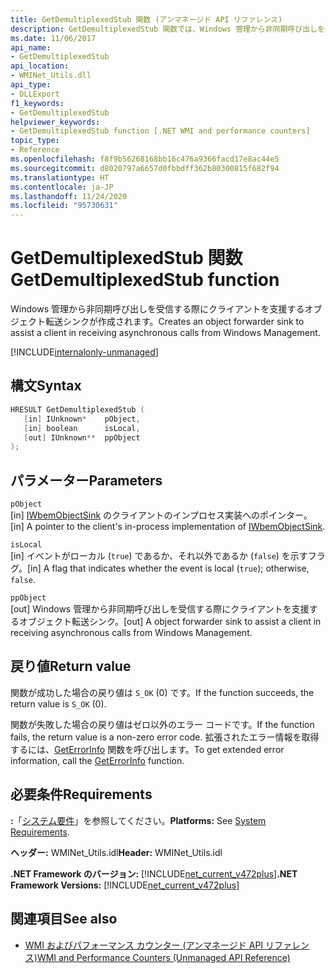 ```yaml
---
title: GetDemultiplexedStub 関数 (アンマネージド API リファレンス)
description: GetDemultiplexedStub 関数では、Windows 管理から非同期呼び出しを受信する際にクライアントを支援するオブジェクト転送シンクが作成されます。
ms.date: 11/06/2017
api_name:
- GetDemultiplexedStub
api_location:
- WMINet_Utils.dll
api_type:
- DLLExport
f1_keywords:
- GetDemultiplexedStub
helpviewer_keywords:
- GetDemultiplexedStub function [.NET WMI and performance counters]
topic_type:
- Reference
ms.openlocfilehash: f8f9b56268168bb16c476a9366facd17e8ac44e5
ms.sourcegitcommit: d8020797a6657d0fbbdff362b80300815f682f94
ms.translationtype: HT
ms.contentlocale: ja-JP
ms.lasthandoff: 11/24/2020
ms.locfileid: "95730631"
---
```

# <a name="getdemultiplexedstub-function"></a><span data-ttu-id="9b3e9-103">GetDemultiplexedStub 関数</span><span class="sxs-lookup"><span data-stu-id="9b3e9-103">GetDemultiplexedStub function</span></span>

<span data-ttu-id="9b3e9-104">Windows 管理から非同期呼び出しを受信する際にクライアントを支援するオブジェクト転送シンクが作成されます。</span><span class="sxs-lookup"><span data-stu-id="9b3e9-104">Creates an object forwarder sink to assist a client in receiving asynchronous calls from Windows Management.</span></span>
  
[!INCLUDE[internalonly-unmanaged](../../../../includes/internalonly-unmanaged.md)]
  
## <a name="syntax"></a><span data-ttu-id="9b3e9-105">構文</span><span class="sxs-lookup"><span data-stu-id="9b3e9-105">Syntax</span></span>  
  
```cpp  
HRESULT GetDemultiplexedStub (
   [in] IUnknown*    pObject,
   [in] boolean      isLocal,
   [out] IUnknown**  ppObject
);
```  

## <a name="parameters"></a><span data-ttu-id="9b3e9-106">パラメーター</span><span class="sxs-lookup"><span data-stu-id="9b3e9-106">Parameters</span></span>

`pObject`  
<span data-ttu-id="9b3e9-107">[in] [IWbemObjectSink](/windows/desktop/api/wbemcli/nn-wbemcli-iwbemobjectsink) のクライアントのインプロセス実装へのポインター。</span><span class="sxs-lookup"><span data-stu-id="9b3e9-107">[in] A pointer to the client's in-process implementation of [IWbemObjectSink](/windows/desktop/api/wbemcli/nn-wbemcli-iwbemobjectsink).</span></span>

`isLocal`  
<span data-ttu-id="9b3e9-108">[in] イベントがローカル (`true`) であるか、それ以外であるか (`false`) を示すフラグ。</span><span class="sxs-lookup"><span data-stu-id="9b3e9-108">[in] A flag that indicates whether the event is local (`true`); otherwise, `false`.</span></span>

`ppObject`  
<span data-ttu-id="9b3e9-109">[out] Windows 管理から非同期呼び出しを受信する際にクライアントを支援するオブジェクト転送シンク。</span><span class="sxs-lookup"><span data-stu-id="9b3e9-109">[out] A object forwarder sink to assist a client in receiving asynchronous calls from Windows Management.</span></span>

## <a name="return-value"></a><span data-ttu-id="9b3e9-110">戻り値</span><span class="sxs-lookup"><span data-stu-id="9b3e9-110">Return value</span></span>

<span data-ttu-id="9b3e9-111">関数が成功した場合の戻り値は `S_OK` (0) です。</span><span class="sxs-lookup"><span data-stu-id="9b3e9-111">If the function succeeds, the return value is `S_OK` (0).</span></span>

<span data-ttu-id="9b3e9-112">関数が失敗した場合の戻り値はゼロ以外のエラー コードです。</span><span class="sxs-lookup"><span data-stu-id="9b3e9-112">If the function fails, the return value is a non-zero error code.</span></span> <span data-ttu-id="9b3e9-113">拡張されたエラー情報を取得するには、[GetErrorInfo](geterrorinfo.md) 関数を呼び出します。</span><span class="sxs-lookup"><span data-stu-id="9b3e9-113">To get extended error information, call the [GetErrorInfo](geterrorinfo.md) function.</span></span>

## <a name="requirements"></a><span data-ttu-id="9b3e9-114">必要条件</span><span class="sxs-lookup"><span data-stu-id="9b3e9-114">Requirements</span></span>  

 <span data-ttu-id="9b3e9-115">**:**「[システム要件](../../get-started/system-requirements.md)」を参照してください。</span><span class="sxs-lookup"><span data-stu-id="9b3e9-115">**Platforms:** See [System Requirements](../../get-started/system-requirements.md).</span></span>  
  
 <span data-ttu-id="9b3e9-116">**ヘッダー:** WMINet_Utils.idl</span><span class="sxs-lookup"><span data-stu-id="9b3e9-116">**Header:** WMINet_Utils.idl</span></span>  
  
 <span data-ttu-id="9b3e9-117">**.NET Framework のバージョン:** [!INCLUDE[net_current_v472plus](../../../../includes/net-current-v472plus.md)]</span><span class="sxs-lookup"><span data-stu-id="9b3e9-117">**.NET Framework Versions:** [!INCLUDE[net_current_v472plus](../../../../includes/net-current-v472plus.md)]</span></span>  
  
## <a name="see-also"></a><span data-ttu-id="9b3e9-118">関連項目</span><span class="sxs-lookup"><span data-stu-id="9b3e9-118">See also</span></span>

- [<span data-ttu-id="9b3e9-119">WMI およびパフォーマンス カウンター (アンマネージド API リファレンス)</span><span class="sxs-lookup"><span data-stu-id="9b3e9-119">WMI and Performance Counters (Unmanaged API Reference)</span></span>](index.md)
